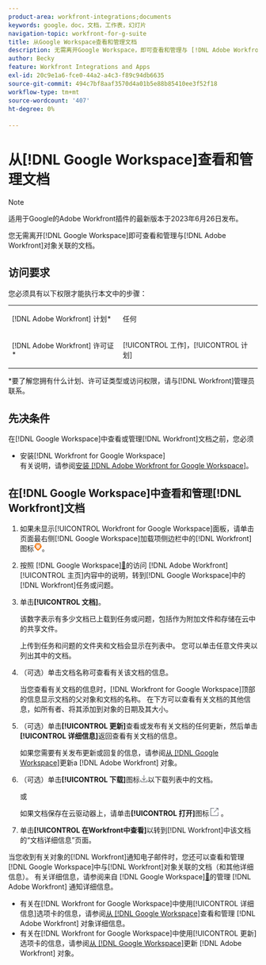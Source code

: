 ```yaml
---
product-area: workfront-integrations;documents
keywords: google，doc，文档，工作表，幻灯片
navigation-topic: workfront-for-g-suite
title: 从Google Workspace查看和管理文档
description: 无需离开Google Workspace，即可查看和管理与 [!DNL Adobe Workfront] 对象关联的文档。
author: Becky
feature: Workfront Integrations and Apps
exl-id: 20c9e1a6-fce0-44a2-a4c3-f89c94db6635
source-git-commit: 494c7bf8aaf3570d4a01b5e88b85410ee3f52f18
workflow-type: tm+mt
source-wordcount: '407'
ht-degree: 0%

---
```


# 从[!DNL Google Workspace]查看和管理文档

>[!NOTE]
>
>适用于Google的Adobe Workfront插件的最新版本于2023年6月26日发布。

您无需离开[!DNL Google Workspace]即可查看和管理与[!DNL Adobe Workfront]对象关联的文档。

## 访问要求

您必须具有以下权限才能执行本文中的步骤：

<table style="table-layout:auto"> 
 <col> 
 <col> 
 <tbody> 
  <tr> 
   <td role="rowheader">[!DNL Adobe Workfront] 计划*</td> 
   <td> <p>任何</p> </td> 
  </tr> 
  <tr> 
   <td role="rowheader">[!DNL Adobe Workfront] 许可证*</td> 
   <td> <p>[!UICONTROL 工作]，[!UICONTROL 计划]</p> </td> 
  </tr> 
 </tbody> 
</table>

&#42;要了解您拥有什么计划、许可证类型或访问权限，请与[!DNL Workfront]管理员联系。

## 先决条件

在[!DNL Google Workspace]中查看或管理[!DNL Workfront]文档之前，您必须

* 安装[!DNL Workfront for Google Workspace]\
   有关说明，请参阅[安装 [!DNL Adobe Workfront for Google Workspace]](../../workfront-integrations-and-apps/workfront-for-g-suite/install-workfront-for-gsuite.md)。

## 在[!DNL Google Workspace]中查看和管理[!DNL Workfront]文档

1. 如果未显示[!UICONTROL Workfront for Google Workspace]面板，请单击页面最右侧[!DNL Google Workspace]加载项侧边栏中的[!DNL Workfront]图标![Workfront图标](assets/wf-lion-icon.png)。
1. 按照 [!DNL Google Workspace][&#128279;](../../workfront-integrations-and-apps/workfront-for-g-suite/access-wf-home-content-from-g-suite.md)的访问 [!DNL Adobe Workfront] [!UICONTROL 主页]内容中的说明，转到[!DNL Google Workspace]中的[!DNL Workfront]任务或问题。
1. 单击&#x200B;**[!UICONTROL 文档]**。

   该数字表示有多少文档已上载到任务或问题，包括作为附加文件和存储在云中的共享文件。

   上传到任务和问题的文件夹和文档会显示在列表中。 您可以单击任意文件夹以列出其中的文档。

1. （可选）单击文档名称可查看有关该文档的信息。

   当您查看有关文档的信息时，[!DNL Workfront for Google Workspace]顶部的信息显示文档的父对象和文档的名称。 在下方可以查看有关文档的其他信息，如所有者、将其添加到对象的日期及其大小。

1. （可选）单击&#x200B;**[!UICONTROL 更新]**&#x200B;查看或发布有关文档的任何更新，然后单击&#x200B;**[!UICONTROL 详细信息]**&#x200B;返回查看有关文档的信息。

   如果您需要有关发布更新或回复的信息，请参阅[从 [!DNL Google Workspace]](../../workfront-integrations-and-apps/workfront-for-g-suite/update-a-workfront-object-in-gsuite.md)更新a [!DNL Adobe Workfront] 对象。

1. （可选）单击&#x200B;**[!UICONTROL 下载]**&#x200B;图标![下载图标](assets/download-icon.png)以下载列表中的文档。

   或

   如果文档保存在云驱动器上，请单击&#x200B;**[!UICONTROL 打开]**&#x200B;图标![打开图标](assets/open-icon.png) 。

1. 单击&#x200B;**[!UICONTROL 在Workfront中查看]**&#x200B;以转到[!DNL Workfront]中该文档的“文档详细信息”页面。

当您收到有关对象的[!DNL Workfront]通知电子邮件时，您还可以查看和管理[!DNL Google Workspace]中与[!DNL Workfront]对象关联的文档（和其他详细信息）。 有关详细信息，请参阅来自 [!DNL Google Workspace][&#128279;](../../workfront-integrations-and-apps/workfront-for-g-suite/manage-wf-email-notification-details-in-gsuite.md)的管理 [!DNL Adobe Workfront] 通知详细信息。

* 有关在[!DNL Workfront for Google Workspace]中使用[!UICONTROL 详细信息]选项卡的信息，请参阅[从 [!DNL Google Workspace]](../../workfront-integrations-and-apps/workfront-for-g-suite/view-manage-work-item-details-in-gsuite.md)查看和管理 [!DNL Adobe Workfront] 对象详细信息。
* 有关在[!DNL Workfront for Google Workspace]中使用[!UICONTROL 更新]选项卡的信息，请参阅[从 [!DNL Google Workspace]](../../workfront-integrations-and-apps/workfront-for-g-suite/update-a-workfront-object-in-gsuite.md)更新 [!DNL Adobe Workfront] 对象。
